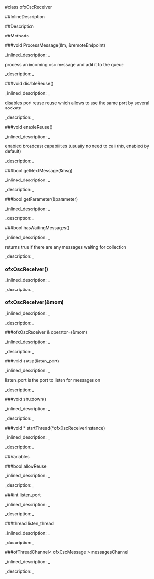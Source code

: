 #class ofxOscReceiver


<!--
_visible: True_
_advanced: False_
_istemplated: False_
_extends: _
-->

##InlineDescription






##Description





##Methods



###void ProcessMessage(&m, &remoteEndpoint)

<!--
_syntax: ProcessMessage(&m, &remoteEndpoint)_
_name: ProcessMessage_
_returns: void_
_returns_description: _
_parameters: const int &m, const int &remoteEndpoint_
_access: protected_
_version_started: 007_
_version_deprecated: _
_summary: _
_constant: False_
_static: False_
_visible: True_
_advanced: False_
-->

_inlined_description: _

process an incoming osc message and add it to the queue





_description: _







<!----------------------------------------------------------------------------->

###void disableReuse()

<!--
_syntax: disableReuse()_
_name: disableReuse_
_returns: void_
_returns_description: _
_parameters: _
_access: public_
_version_started: 0.9.0_
_version_deprecated: _
_summary: _
_constant: False_
_static: False_
_visible: True_
_advanced: False_
-->

_inlined_description: _

disables port reuse reuse which allows to use the same port by several sockets





_description: _







<!----------------------------------------------------------------------------->

###void enableReuse()

<!--
_syntax: enableReuse()_
_name: enableReuse_
_returns: void_
_returns_description: _
_parameters: _
_access: public_
_version_started: 0.9.0_
_version_deprecated: _
_summary: _
_constant: False_
_static: False_
_visible: True_
_advanced: False_
-->

_inlined_description: _

enabled broadcast capabilities (usually no need to call this, enabled by default)





_description: _







<!----------------------------------------------------------------------------->

###bool getNextMessage(&msg)

<!--
_syntax: getNextMessage(&msg)_
_name: getNextMessage_
_returns: bool_
_returns_description: _
_parameters: ofxOscMessage &msg_
_access: public_
_version_started: 007_
_version_deprecated: _
_summary: _
_constant: False_
_static: False_
_visible: True_
_advanced: False_
-->

_inlined_description: _







_description: _







<!----------------------------------------------------------------------------->

###bool getParameter(&parameter)

<!--
_syntax: getParameter(&parameter)_
_name: getParameter_
_returns: bool_
_returns_description: _
_parameters: ofAbstractParameter &parameter_
_access: public_
_version_started: 0.8.0_
_version_deprecated: _
_summary: _
_constant: False_
_static: False_
_visible: True_
_advanced: False_
-->

_inlined_description: _







_description: _







<!----------------------------------------------------------------------------->

###bool hasWaitingMessages()

<!--
_syntax: hasWaitingMessages()_
_name: hasWaitingMessages_
_returns: bool_
_returns_description: _
_parameters: _
_access: public_
_version_started: 007_
_version_deprecated: _
_summary: _
_constant: False_
_static: False_
_visible: True_
_advanced: False_
-->

_inlined_description: _

returns true if there are any messages waiting for collection





_description: _







<!----------------------------------------------------------------------------->

### ofxOscReceiver()

<!--
_syntax: ofxOscReceiver()_
_name: ofxOscReceiver_
_returns: _
_returns_description: _
_parameters: _
_access: public_
_version_started: 007_
_version_deprecated: _
_summary: _
_constant: False_
_static: False_
_visible: True_
_advanced: False_
-->

_inlined_description: _







_description: _







<!----------------------------------------------------------------------------->

### ofxOscReceiver(&mom)

<!--
_syntax: ofxOscReceiver(&mom)_
_name: ofxOscReceiver_
_returns: _
_returns_description: _
_parameters: const ofxOscReceiver &mom_
_access: public_
_version_started: 0.9.0_
_version_deprecated: _
_summary: _
_constant: False_
_static: False_
_visible: True_
_advanced: False_
-->

_inlined_description: _







_description: _







<!----------------------------------------------------------------------------->

###ofxOscReceiver & operator=(&mom)

<!--
_syntax: operator=(&mom)_
_name: operator=_
_returns: ofxOscReceiver &_
_returns_description: _
_parameters: const ofxOscReceiver &mom_
_access: public_
_version_started: 0.9.0_
_version_deprecated: _
_summary: _
_constant: False_
_static: False_
_visible: True_
_advanced: False_
-->

_inlined_description: _







_description: _







<!----------------------------------------------------------------------------->

###void setup(listen_port)

<!--
_syntax: setup(listen_port)_
_name: setup_
_returns: void_
_returns_description: _
_parameters: int listen_port_
_access: public_
_version_started: 007_
_version_deprecated: _
_summary: _
_constant: False_
_static: False_
_visible: True_
_advanced: False_
-->

_inlined_description: _

listen_port is the port to listen for messages on





_description: _







<!----------------------------------------------------------------------------->

###void shutdown()

<!--
_syntax: shutdown()_
_name: shutdown_
_returns: void_
_returns_description: _
_parameters: _
_access: private_
_version_started: 007_
_version_deprecated: _
_summary: _
_constant: False_
_static: False_
_visible: True_
_advanced: False_
-->

_inlined_description: _







_description: _







<!----------------------------------------------------------------------------->

###void * startThread(*ofxOscReceiverInstance)

<!--
_syntax: startThread(*ofxOscReceiverInstance)_
_name: startThread_
_returns: void *_
_returns_description: _
_parameters: void *ofxOscReceiverInstance_
_access: private_
_version_started: 007_
_version_deprecated: _
_summary: _
_constant: False_
_static: True_
_visible: True_
_advanced: False_
-->

_inlined_description: _







_description: _







<!----------------------------------------------------------------------------->

##Variables



###bool allowReuse

<!--
_name: allowReuse_
_type: bool_
_access: private_
_version_started: 0.9.0_
_version_deprecated: _
_summary: _
_visible: True_
_constant: False_
_advanced: False_
-->

_inlined_description: _







_description: _







<!----------------------------------------------------------------------------->

###int listen_port

<!--
_name: listen_port_
_type: int_
_access: private_
_version_started: 0.9.0_
_version_deprecated: _
_summary: _
_visible: True_
_constant: False_
_advanced: False_
-->

_inlined_description: _







_description: _







<!----------------------------------------------------------------------------->

###thread listen_thread

<!--
_name: listen_thread_
_type: thread_
_access: private_
_version_started: 0.9.0_
_version_deprecated: _
_summary: _
_visible: True_
_constant: False_
_advanced: False_
-->

_inlined_description: _







_description: _







<!----------------------------------------------------------------------------->

###ofThreadChannel< ofxOscMessage > messagesChannel

<!--
_name: messagesChannel_
_type: ofThreadChannel< ofxOscMessage >_
_access: private_
_version_started: 0.9.0_
_version_deprecated: _
_summary: _
_visible: True_
_constant: False_
_advanced: False_
-->

_inlined_description: _







_description: _







<!----------------------------------------------------------------------------->

